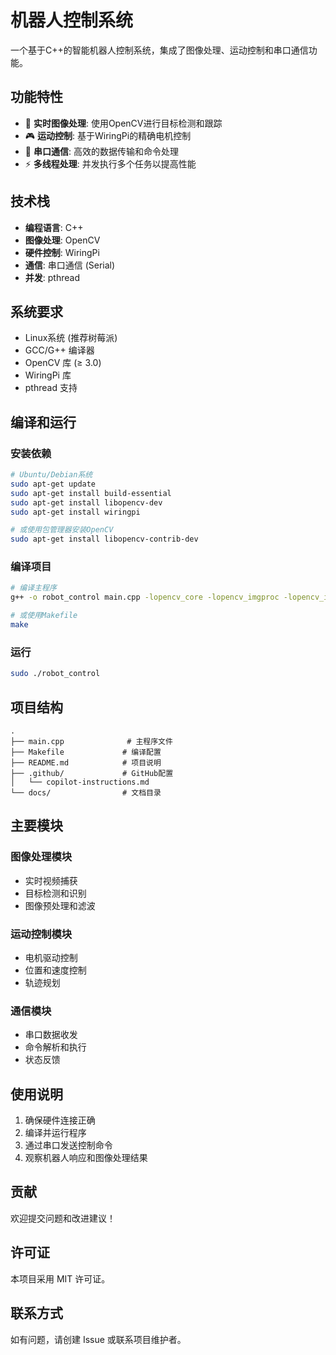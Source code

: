 # 机器人控制系统

一个基于C++的智能机器人控制系统，集成了图像处理、运动控制和串口通信功能。

## 功能特性

- 🤖 **实时图像处理**: 使用OpenCV进行目标检测和跟踪
- 🎮 **运动控制**: 基于WiringPi的精确电机控制
- 📡 **串口通信**: 高效的数据传输和命令处理
- ⚡ **多线程处理**: 并发执行多个任务以提高性能

## 技术栈

- **编程语言**: C++
- **图像处理**: OpenCV
- **硬件控制**: WiringPi
- **通信**: 串口通信 (Serial)
- **并发**: pthread

## 系统要求

- Linux系统 (推荐树莓派)
- GCC/G++ 编译器
- OpenCV 库 (≥ 3.0)
- WiringPi 库
- pthread 支持

## 编译和运行

### 安装依赖

```bash
# Ubuntu/Debian系统
sudo apt-get update
sudo apt-get install build-essential
sudo apt-get install libopencv-dev
sudo apt-get install wiringpi

# 或使用包管理器安装OpenCV
sudo apt-get install libopencv-contrib-dev
```

### 编译项目

```bash
# 编译主程序
g++ -o robot_control main.cpp -lopencv_core -lopencv_imgproc -lopencv_imgcodecs -lopencv_videoio -lwiringPi -lpthread

# 或使用Makefile
make
```

### 运行

```bash
sudo ./robot_control
```

## 项目结构

```
.
├── main.cpp              # 主程序文件
├── Makefile             # 编译配置
├── README.md            # 项目说明
├── .github/             # GitHub配置
│   └── copilot-instructions.md
└── docs/                # 文档目录
```

## 主要模块

### 图像处理模块
- 实时视频捕获
- 目标检测和识别
- 图像预处理和滤波

### 运动控制模块
- 电机驱动控制
- 位置和速度控制
- 轨迹规划

### 通信模块
- 串口数据收发
- 命令解析和执行
- 状态反馈

## 使用说明

1. 确保硬件连接正确
2. 编译并运行程序
3. 通过串口发送控制命令
4. 观察机器人响应和图像处理结果

## 贡献

欢迎提交问题和改进建议！

## 许可证

本项目采用 MIT 许可证。

## 联系方式

如有问题，请创建 Issue 或联系项目维护者。
